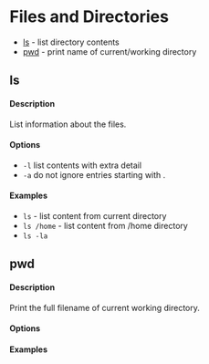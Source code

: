 # Files and Directories

* [ls](#ls) - list directory contents
* [pwd](#pwd) - print name of current/working directory

## ls

#### Description
List information about the files.

#### Options
* `-l` list contents with extra detail
* `-a` do not ignore entries starting with .

#### Examples
* `ls` - list content from current directory
* `ls /home` - list content from /home directory
* `ls -la`

## pwd

#### Description
Print the full filename of current working directory.

#### Options

#### Examples
